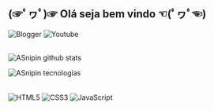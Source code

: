 ## (☞ﾟヮﾟ)☞  **Olá seja bem vindo**   ☜(ﾟヮﾟ☜)  

<div style="display: inline_block">

<img align="center" alt="Blogger" src="https://img.shields.io/badge/Blogger-FF5722?style=for-the-badge&logo=blogger&logoColor=white"/>

<img align="center" alt="Youtube" src="https://img.shields.io/badge/YouTube-FF0000?style=for-the-badge&logo=youtube&logoColor=white"/>


</div> </br>

![ASnipin github stats](https://github-readme-stats.vercel.app/api?username=ASnipin&show_icons=true&theme=dark&include_all_commits=true&count_private=true&icon_color=a83232&bg_color=1a1919&locale=pt-br&border_color=a83232&title_color=5238ff&text_color=5238ff)

![ASnipin tecnologias](https://github-readme-stats.vercel.app/api/top-langs/?username=ASnipin&layout=compact&langs_count=7&theme=&icon_color=a83232&bg_color=1a1919&locale=pt-br&border_color=a83232&title_color=5238ff&text_color=5238ff)

<div style="display: inline_block"></br>
    <img align="center" alt="HTML5" src="https://img.shields.io/badge/HTML5-E34F26?style=for-the-badge&logo=html5&logoColor=white"/>
    <img align="center" alt="CSS3" src="https://img.shields.io/badge/CSS3-1572B6?style=for-the-badge&logo=css3&logoColor=white"/>
    <img align="center" alt="JavaScript" src="https://img.shields.io/badge/JavaScript-F7DF1E?style=for-the-badge&logo=javascript&logoColor=black"/>
    
</div>
